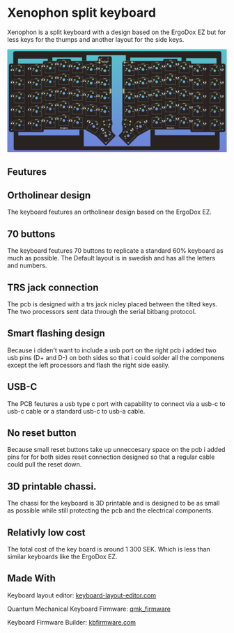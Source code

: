 # Xenophon split keyboard

Xenophon is a split keyboard with a design based on the ErgoDox EZ but for less keys for the thumps and another layout for the side keys.

![Alt text](Images\PCB.png?raw=true "The PCB for the keyboard.")

## Feutures

## Ortholinear design
The keyboard feutures an ortholinear design based on the ErgoDox EZ.

## 70 buttons
The keyboard feutures 70 buttons to replicate a standard 60% keyboard as much as possible.
The Default layout is in swedish and has all the letters and numbers.

## TRS jack connection
The pcb is designed with a trs jack nicley placed between the tilted keys.
The two processors sent data through the serial bitbang protocol.

## Smart flashing design
Because i diden't want to include a usb port on the right pcb i added two usb pins (D+ and D-) on both sides so that i could solder all the componens except the left processors and flash the right side easily.

## USB-C
The PCB feutures a usb type c port with capability to connect via a usb-c to usb-c cable or a standard usb-c to usb-a cable.

## No reset button
Because small reset buttons take up unneccesary space on the pcb i added pins for for both sides reset connection designed so that a regular cable could pull the reset down.

## 3D printable chassi.
The chassi for the keyboard is 3D printable and is designed to be as small as possible while still protecting the pcb and the electrical components.

## Relativly low cost 
The total cost of the key board is around 1 300 SEK.
Which is less than similar keyboards like the ErgoDox EZ.

## Made With

Keyboard layout editor: [keyboard-layout-editor.com](http://www.keyboard-layout-editor.com/)

Quantum Mechanical Keyboard Firmware: [qmk_firmware](https://github.com/qmk/qmk_firmware)

Keyboard Firmware Builder: [kbfirmware.com](https://kbfirmware.com/)
